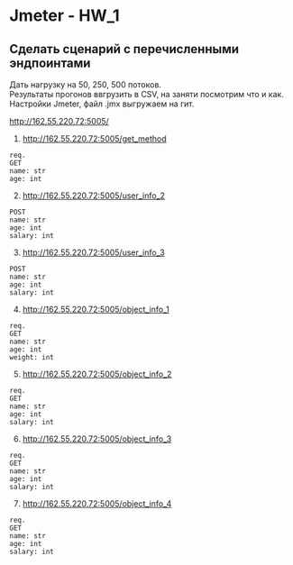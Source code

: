 # Jmeter - HW_1
## Сделать сценарий с перечисленными эндпоинтами
Дать нагрузку на 50, 250, 500 потоков.  
Результаты прогонов ввгрузить в CSV, на заняти посмотрим что и как.
Настройки Jmeter, файл .jmx выгружаем на гит.

http://162.55.220.72:5005/

1. http://162.55.220.72:5005/get_method
```
req.  
GET  
name: str  
age: int  
```


2. http://162.55.220.72:5005/user_info_2  
```req.  
POST  
name: str  
age: int  
salary: int  
```


3. http://162.55.220.72:5005/user_info_3
```req.
POST
name: str
age: int
salary: int
```

4. http://162.55.220.72:5005/object_info_1
```
req.
GET
name: str
age: int
weight: int
```

5. http://162.55.220.72:5005/object_info_2
```
req.
GET
name: str
age: int
salary: int
```

6. http://162.55.220.72:5005/object_info_3
```
req.
GET
name: str
age: int
salary: int
```

7. http://162.55.220.72:5005/object_info_4
```
req.
GET
name: str
age: int
salary: int
```
